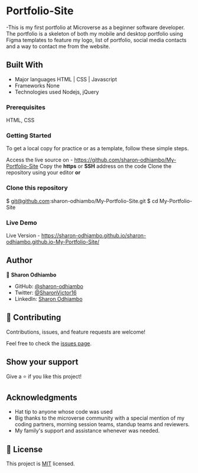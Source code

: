 

# Portfolio-Site
-This is my first portfolio at Microverse as a beginner software developer. The portfolio is a skeleton of both my mobile and desktop portfolio using Figma templates to feature my logo, list of portfolio, social media contacts and a way to contact me from the website. 

## Built With

- Major languages 
  HTML | CSS | Javascript
- Frameworks
  None
- Technologies used
  Nodejs, jQuery
  
 ### Prerequisites
HTML, CSS

### Getting Started
To get a local copy for practice or as a template, follow these simple steps.

Access the live source on - https://github.com/sharon-odhiambo/My-Portfolio-Site
Copy the **https** or **SSH** address on the code
Clone the repository using your editor    **or**

### Clone this repository
$ git@github.com:sharon-odhiambo/My-Portfolio-Site.git
$ cd My-Portfolio-Site


### Live Demo

Live Version - https://sharon-odhiambo.github.io/sharon-odhiambo.github.io-My-Portfolio-Site/

## Author

👤 **Sharon Odhiambo**

- GitHub: [@sharon-odhiambo](https://github.com/sharon-odhiambo)
- Twitter: [@SharonVictor16](https://twitter.com/SharonVictor16)
- LinkedIn: [Sharon Odhiambo](https://www.linkedin.com/in/sharon-odhiambo-4333a0163/)

## 🤝 Contributing

Contributions, issues, and feature requests are welcome!

Feel free to check the [issues page](../../issues/).

## Show your support

Give a ⭐️ if you like this project!

## Acknowledgments

- Hat tip to anyone whose code was used
- Big thanks to the microverse community with a special mention of my coding partners, morning session teams, standup teams and reviewers.
- My family's support and assistance whenever was needed.

## 📝 License

This project is [MIT](./MIT.md) licensed.
